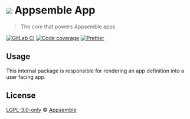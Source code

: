 # ![](https://gitlab.com/appsemble/appsemble/-/raw/0.20.23/config/assets/logo.svg) Appsemble App

> The core that powers Appsemble apps

[![GitLab CI](https://gitlab.com/appsemble/appsemble/badges/0.20.23/pipeline.svg)](https://gitlab.com/appsemble/appsemble/-/releases/0.20.23)
[![Code coverage](https://codecov.io/gl/appsemble/appsemble/branch/0.20.23/graph/badge.svg)](https://codecov.io/gl/appsemble/appsemble)
[![Prettier](https://img.shields.io/badge/code_style-prettier-ff69b4.svg)](https://prettier.io)

## Usage

This internal package is responsible for rendering an app definition into a user facing app.

## License

[LGPL-3.0-only](https://gitlab.com/appsemble/appsemble/-/blob/0.20.23/LICENSE.md) ©
[Appsemble](https://appsemble.com)
